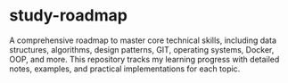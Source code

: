# study-roadmap
A comprehensive roadmap to master core technical skills, including data structures, algorithms, design patterns, GIT, operating systems, Docker, OOP, and more. This repository tracks my learning progress with detailed notes, examples, and practical implementations for each topic.
